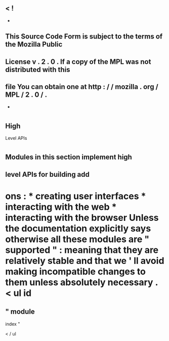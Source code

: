 <
!
-
-
This
Source
Code
Form
is
subject
to
the
terms
of
the
Mozilla
Public
-
License
v
.
2
.
0
.
If
a
copy
of
the
MPL
was
not
distributed
with
this
-
file
You
can
obtain
one
at
http
:
/
/
mozilla
.
org
/
MPL
/
2
.
0
/
.
-
-
>
#
High
-
Level
APIs
#
Modules
in
this
section
implement
high
-
level
APIs
for
building
add
-
ons
:
*
creating
user
interfaces
*
interacting
with
the
web
*
interacting
with
the
browser
Unless
the
documentation
explicitly
says
otherwise
all
these
modules
are
"
supported
"
:
meaning
that
they
are
relatively
stable
and
that
we
'
ll
avoid
making
incompatible
changes
to
them
unless
absolutely
necessary
.
<
ul
id
=
"
module
-
index
"
>
<
/
ul
>
